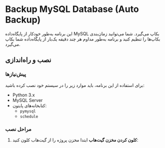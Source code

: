# Backup MySQL Database (Auto Backup)

این برنامه به‌طور خودکار از پایگاه‌داده MySQL بکاپ می‌گیرد. شما می‌توانید زمان‌بندی بکاپ‌ها را تنظیم کنید و برنامه به‌طور مداوم هر چند دقیقه یک‌بار از پایگاه‌داده شما بکاپ می‌گیرد.

## نصب و راه‌اندازی

### پیش‌نیازها
برای استفاده از این برنامه، باید موارد زیر را در سیستم خود نصب کرده باشید:

- Python 3.x
- MySQL Server
- کتابخانه‌های پایتون:
  - `pymysql`
  - `schedule`

### مراحل نصب

1. **کلون کردن مخزن گیت‌هاب**
   ابتدا مخزن پروژه را از گیت‌هاب کلون کنید:
   ```bash pip install pymysql schedule

